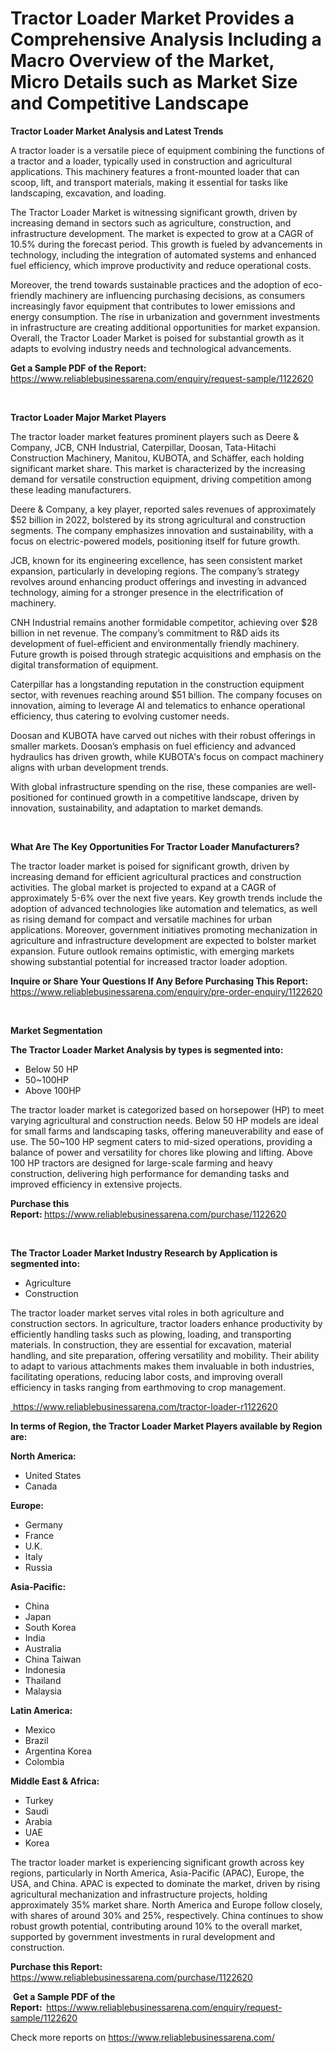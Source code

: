 <p><h1>Tractor Loader Market Provides a Comprehensive Analysis Including a Macro Overview of the Market, Micro Details such as Market Size and Competitive Landscape</h1></p><p><strong>Tractor Loader Market Analysis and Latest Trends</strong></p>
<p><p>A tractor loader is a versatile piece of equipment combining the functions of a tractor and a loader, typically used in construction and agricultural applications. This machinery features a front-mounted loader that can scoop, lift, and transport materials, making it essential for tasks like landscaping, excavation, and loading.</p><p>The Tractor Loader Market is witnessing significant growth, driven by increasing demand in sectors such as agriculture, construction, and infrastructure development. The market is expected to grow at a CAGR of 10.5% during the forecast period. This growth is fueled by advancements in technology, including the integration of automated systems and enhanced fuel efficiency, which improve productivity and reduce operational costs.</p><p>Moreover, the trend towards sustainable practices and the adoption of eco-friendly machinery are influencing purchasing decisions, as consumers increasingly favor equipment that contributes to lower emissions and energy consumption. The rise in urbanization and government investments in infrastructure are creating additional opportunities for market expansion. Overall, the Tractor Loader Market is poised for substantial growth as it adapts to evolving industry needs and technological advancements.</p></p>
<p><strong>Get a Sample PDF of the Report:&nbsp;</strong> <a href="https://www.reliablebusinessarena.com/enquiry/request-sample/1122620?utm_campaign=3554&utm_medium=2&utm_source=Github&utm_content=ia&utm_term=30032025&utm_id=tractor-loader">https://www.reliablebusinessarena.com/enquiry/request-sample/1122620</a></p>
<p>&nbsp;</p>
<p><strong>Tractor Loader Major Market Players</strong></p>
<p><p>The tractor loader market features prominent players such as Deere & Company, JCB, CNH Industrial, Caterpillar, Doosan, Tata-Hitachi Construction Machinery, Manitou, KUBOTA, and Schäffer, each holding significant market share. This market is characterized by the increasing demand for versatile construction equipment, driving competition among these leading manufacturers.</p><p>Deere & Company, a key player, reported sales revenues of approximately $52 billion in 2022, bolstered by its strong agricultural and construction segments. The company emphasizes innovation and sustainability, with a focus on electric-powered models, positioning itself for future growth.</p><p>JCB, known for its engineering excellence, has seen consistent market expansion, particularly in developing regions. The company’s strategy revolves around enhancing product offerings and investing in advanced technology, aiming for a stronger presence in the electrification of machinery.</p><p>CNH Industrial remains another formidable competitor, achieving over $28 billion in net revenue. The company’s commitment to R&D aids its development of fuel-efficient and environmentally friendly machinery. Future growth is poised through strategic acquisitions and emphasis on the digital transformation of equipment.</p><p>Caterpillar has a longstanding reputation in the construction equipment sector, with revenues reaching around $51 billion. The company focuses on innovation, aiming to leverage AI and telematics to enhance operational efficiency, thus catering to evolving customer needs.</p><p>Doosan and KUBOTA have carved out niches with their robust offerings in smaller markets. Doosan’s emphasis on fuel efficiency and advanced hydraulics has driven growth, while KUBOTA's focus on compact machinery aligns with urban development trends.</p><p>With global infrastructure spending on the rise, these companies are well-positioned for continued growth in a competitive landscape, driven by innovation, sustainability, and adaptation to market demands.</p></p>
<p>&nbsp;</p>
<p><strong>What Are The Key Opportunities For Tractor Loader Manufacturers?</strong></p>
<p><p>The tractor loader market is poised for significant growth, driven by increasing demand for efficient agricultural practices and construction activities. The global market is projected to expand at a CAGR of approximately 5-6% over the next five years. Key growth trends include the adoption of advanced technologies like automation and telematics, as well as rising demand for compact and versatile machines for urban applications. Moreover, government initiatives promoting mechanization in agriculture and infrastructure development are expected to bolster market expansion. Future outlook remains optimistic, with emerging markets showing substantial potential for increased tractor loader adoption.</p></p>
<p><strong>Inquire or Share Your Questions If Any Before Purchasing This Report:</strong> <a href="https://www.reliablebusinessarena.com/enquiry/pre-order-enquiry/1122620?utm_campaign=3554&utm_medium=2&utm_source=Github&utm_content=ia&utm_term=30032025&utm_id=tractor-loader">https://www.reliablebusinessarena.com/enquiry/pre-order-enquiry/1122620</a></p>
<p>&nbsp;</p>
<p><strong>Market Segmentation</strong></p>
<p><strong>The Tractor Loader Market Analysis by types is segmented into:</strong></p>
<p><ul><li>Below 50 HP</li><li>50~100HP</li><li>Above 100HP</li></ul></p>
<p><p>The tractor loader market is categorized based on horsepower (HP) to meet varying agricultural and construction needs. Below 50 HP models are ideal for small farms and landscaping tasks, offering maneuverability and ease of use. The 50~100 HP segment caters to mid-sized operations, providing a balance of power and versatility for chores like plowing and lifting. Above 100 HP tractors are designed for large-scale farming and heavy construction, delivering high performance for demanding tasks and improved efficiency in extensive projects.</p></p>
<p><strong>Purchase this Report:&nbsp;</strong><a href="https://www.reliablebusinessarena.com/purchase/1122620?utm_campaign=3554&utm_medium=2&utm_source=Github&utm_content=ia&utm_term=30032025&utm_id=tractor-loader">https://www.reliablebusinessarena.com/purchase/1122620</a></p>
<p>&nbsp;</p>
<p><strong>The Tractor Loader Market Industry Research by Application is segmented into:</strong></p>
<p><ul><li>Agriculture</li><li>Construction</li></ul></p>
<p><p>The tractor loader market serves vital roles in both agriculture and construction sectors. In agriculture, tractor loaders enhance productivity by efficiently handling tasks such as plowing, loading, and transporting materials. In construction, they are essential for excavation, material handling, and site preparation, offering versatility and mobility. Their ability to adapt to various attachments makes them invaluable in both industries, facilitating operations, reducing labor costs, and improving overall efficiency in tasks ranging from earthmoving to crop management.</p></p>
<p><a href="https://www.reliablebusinessarena.com/tractor-loader-r1122620?utm_campaign=3554&utm_medium=2&utm_source=Github&utm_content=ia&utm_term=30032025&utm_id=tractor-loader">&nbsp;https://www.reliablebusinessarena.com/tractor-loader-r1122620</a></p>
<p><strong>In terms of Region, the Tractor Loader Market Players available by Region are:</strong></p>
<p>
    <p> <strong> North America: </strong>
        <ul>
            <li>United States</li>
            <li>Canada</li>
        </ul>
        </p> 
    <p> <strong> Europe: </strong>
        <ul>
            <li>Germany</li>
            <li>France</li>
            <li>U.K.</li>
            <li>Italy</li>
            <li>Russia</li>
        </ul>
        </p> 
    <p> <strong> Asia-Pacific: </strong>
        <ul>
            <li>China</li>
            <li>Japan</li>
            <li>South Korea</li>
            <li>India</li>
            <li>Australia</li>
            <li>China Taiwan</li>
            <li>Indonesia</li>
            <li>Thailand</li>
            <li>Malaysia</li>
        </ul>
        </p> 
    <p> <strong> Latin America: </strong>
        <ul>
            <li>Mexico</li>
            <li>Brazil</li>
            <li>Argentina Korea</li>
            <li>Colombia</li>
        </ul>
        </p> 
    <p> <strong> Middle East & Africa: </strong>
        <ul>
            <li>Turkey</li>
            <li>Saudi</li>
            <li>Arabia</li>
            <li>UAE</li>
            <li>Korea</li>
        </ul>
    </p>
    </p>
<p><p>The tractor loader market is experiencing significant growth across key regions, particularly in North America, Asia-Pacific (APAC), Europe, the USA, and China. APAC is expected to dominate the market, driven by rising agricultural mechanization and infrastructure projects, holding approximately 35% market share. North America and Europe follow closely, with shares of around 30% and 25%, respectively. China continues to show robust growth potential, contributing around 10% to the overall market, supported by government investments in rural development and construction.</p></p>
<p><strong>Purchase this Report: </strong><a href="https://www.reliablebusinessarena.com/purchase/1122620?utm_campaign=3554&utm_medium=2&utm_source=Github&utm_content=ia&utm_term=30032025&utm_id=tractor-loader">https://www.reliablebusinessarena.com/purchase/1122620</a></p>
<p>&nbsp;<strong>Get a Sample PDF of the Report:&nbsp;&nbsp;</strong><a href="https://www.reliablebusinessarena.com/enquiry/request-sample/1122620?utm_campaign=3554&utm_medium=2&utm_source=Github&utm_content=ia&utm_term=30032025&utm_id=tractor-loader">https://www.reliablebusinessarena.com/enquiry/request-sample/1122620</a></p>
<p><strong></strong></p>
<p>Check more reports on <a href="https://www.reliablebusinessarena.com/?utm_campaign=3554&utm_medium=2&utm_source=Github&utm_content=ia&utm_term=30032025&utm_id=tractor-loader">https://www.reliablebusinessarena.com/</a></p>